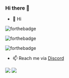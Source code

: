 ### Hi there 👋
- 👋 Hi

![forthebadge](https://i.imgur.com/8pzNI4n.png)

![forthebadge](https://i.imgur.com/kIsjw4p.png)

![forthebadge](https://i.imgur.com/ZyYgvyC.png)

- 📫 Reach me via [Discord](https://discord.com/users/816980608114229250)


<a>
  <img align="center" src="https://github-readme-stats.vercel.app/api?username=SathyaKarthik1212&show_icons=true&include_all_commits=false&line_height=33&theme=algolia" />
</a>
<a>
  <img align="center" src="https://github-readme-stats.vercel.app/api/top-langs/?username=SathyaKarthik1212&theme=algolia" />
</a>



<!---
SathyaKarthik1212/SathyaKarthik1212 is a ✨ special ✨ repository because its `README.md` (this file) appears on your GitHub profile.
You can click the Preview link to take a look at your changes.
--->
